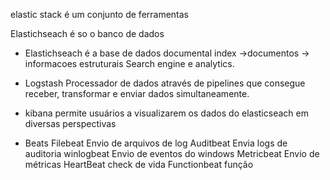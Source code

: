 elastic stack
é um conjunto de ferramentas 

Elastichseach é so o banco de dados


- Elastichseach
é a base de dados documental
index ->documentos -> informacoes estruturais
Search engine e analytics.

- Logstash
Processador de dados através de pipelines que consegue receber, transformar e enviar dados simultaneamente.

- kibana
permite usuários a visualizarem os dados do elasticseach em diversas perspectivas

- Beats
Filebeat
  Envio de arquivos de log
Auditbeat
  Envia logs de auditoria
winlogbeat
  Envio de eventos do windows 
Metricbeat
  Envio de métricas
HeartBeat
  check de vida
Functionbeat
  função 

